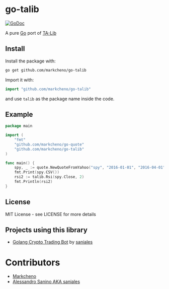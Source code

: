 # go-talib

[![GoDoc](http://godoc.org/github.com/markcheno/go-talib?status.svg)](http://godoc.org/github.com/markcheno/go-talib) 

A pure [Go](http://golang.org/) port of [TA-Lib](http://ta-lib.org)

## Install

Install the package with:

```bash
go get github.com/markcheno/go-talib
```

Import it with:

```go
import "github.com/markcheno/go-talib"
```

and use `talib` as the package name inside the code.

## Example

```go
package main

import (
	"fmt"
	"github.com/markcheno/go-quote"
	"github.com/markcheno/go-talib"
)

func main() {
	spy, _ := quote.NewQuoteFromYahoo("spy", "2016-01-01", "2016-04-01", quote.Daily, true)
	fmt.Print(spy.CSV())
	rsi2 := talib.Rsi(spy.Close, 2)
	fmt.Println(rsi2)
}
```

## License

MIT License  - see LICENSE for more details

## Projects using this library

- [Golang Crypto Trading Bot](https://github.com/saniales/golang-crypto-trading-bot) by [saniales](https://github.com/saniales)

# Contributors

- [Markcheno](https://github.com/markcheno) 
- [Alessandro Sanino AKA saniales](https://github.com/saniales)

